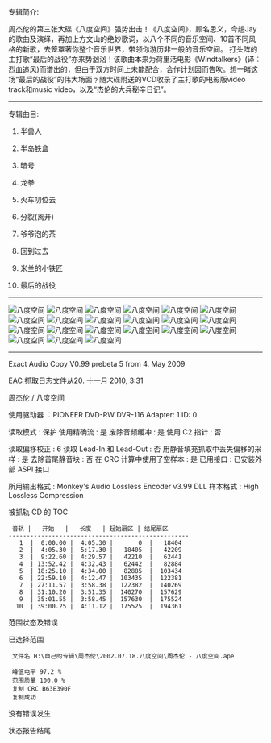 专辑简介:

周杰伦的第三张大碟《八度空间》强势出击！《八度空间》，顾名思义，今趟Jay的歌曲及演绎，再加上方文山的绝妙歌词，以八个不同的音乐空间、10首不同风格的新歌，去笼罩著你整个音乐世界，带领你游历非一般的音乐空间。 打头阵的主打歌“最后的战役”亦来势汹汹！该歌曲本来为荷里活电影《Windtalkers》(译︰烈血追风)而谱出的，但由于双方时间上未能配合，合作计划因而告吹。想一睹这场“最后的战役”的伟大场面﹖随大碟附送的VCD收录了主打歌的电影版video track和music video，以及“杰伦的大兵秘辛日记”。

------------
专辑曲目:

01. 半兽人

02. 半岛铁盒

03. 暗号

04. 龙拳

05. 火车叨位去

06. 分裂(离开)

07. 爷爷泡的茶

08. 回到过去

09. 米兰的小铁匠

10. 最后的战役 

------------
![八度空间]( https://www.nsaimg.com/2020/04/18/c767d0deb9df1.jpg  "八度空间的介绍")
![八度空间]( https://www.nsaimg.com/2020/04/18/95e9e856f2632.jpg  "八度空间的介绍")
![八度空间]( https://www.nsaimg.com/2020/04/18/1863a245bb89b.jpg  "八度空间的介绍")
![八度空间]( https://www.nsaimg.com/2020/04/18/04c9b8f0745ff.jpg  "八度空间的介绍")
![八度空间]( https://www.nsaimg.com/2020/04/18/9d410452c932f.jpg  "八度空间的介绍")
![八度空间]( https://www.nsaimg.com/2020/04/18/b006e9baf5eba.jpg  "八度空间的介绍")
![八度空间]( https://www.nsaimg.com/2020/04/18/51e83ab931548.jpg  "八度空间的介绍")
![八度空间]( https://www.nsaimg.com/2020/04/18/d19eb657791f5.jpg  "八度空间的介绍")
![八度空间]( https://www.nsaimg.com/2020/04/18/750039d87be4f.jpg  "八度空间的介绍")
![八度空间]( https://www.nsaimg.com/2020/04/18/5241e10d8f9d4.jpg  "八度空间的介绍")
![八度空间]( https://www.nsaimg.com/2020/04/18/cc8f3f38db2c0.jpg  "八度空间的介绍")
![八度空间]( https://www.nsaimg.com/2020/04/18/024c529e67ca6.jpg  "八度空间的介绍")
![八度空间]( https://www.nsaimg.com/2020/04/18/6222f5557af44.jpg  "八度空间的介绍")
![八度空间]( https://www.nsaimg.com/2020/04/18/4135eef5857a0.jpg  "八度空间的介绍")
![八度空间]( https://www.nsaimg.com/2020/04/18/1dd93358da2fb.jpg  "八度空间的介绍")
![八度空间]( https://www.nsaimg.com/2020/04/18/46ff130862394.jpg  "八度空间的介绍")
![八度空间]( https://www.nsaimg.com/2020/04/18/028ae77c595e3.jpg  "八度空间的介绍")
![八度空间]( https://www.nsaimg.com/2020/04/18/ba9b958310238.jpg  "八度空间的介绍")
![八度空间]( https://www.nsaimg.com/2020/04/18/8aefc5e474cde.jpg  "八度空间的介绍")
![八度空间]( https://www.nsaimg.com/2020/04/18/31e060f4f5553.jpg  "八度空间的介绍")
![八度空间]( https://www.nsaimg.com/2020/04/18/aa78d474b1596.jpg  "八度空间的介绍")

------------

Exact Audio Copy V0.99 prebeta 5 from 4. May 2009

EAC 抓取日志文件从20. 十一月 2010, 3:31

周杰伦 / 八度空间

使用驱动器  ：PIONEER DVD-RW  DVR-116   Adapter: 1  ID: 0

读取模式     : 保护
使用精确流   : 是
废除音频缓冲 : 是
使用 C2 指针 : 否

读取偏移校正                   : 6
读取 Lead-In 和 Lead-Out       : 否
用静音填充抓取中丢失偏移的采样 : 是
去除首尾静音块                 : 否
在 CRC 计算中使用了空样本      : 是
已用接口                       : 已安装外部 ASPI 接口

所用输出格式 : Monkey's Audio Lossless Encoder v3.99 DLL
样本格式     : High Lossless Compression


被抓轨 CD 的 TOC

     音轨 |   开始   |   长度   | 起始扇区 | 结尾扇区 
    --------------------------------------------------
       1  |  0:00.00 |  4:05.30 |       0  |   18404  
       2  |  4:05.30 |  5:17.30 |   18405  |   42209  
       3  |  9:22.60 |  4:29.57 |   42210  |   62441  
       4  | 13:52.42 |  4:32.43 |   62442  |   82884  
       5  | 18:25.10 |  4:34.00 |   82885  |  103434  
       6  | 22:59.10 |  4:12.47 |  103435  |  122381  
       7  | 27:11.57 |  3:58.38 |  122382  |  140269  
       8  | 31:10.20 |  3:51.35 |  140270  |  157629  
       9  | 35:01.55 |  3:58.45 |  157630  |  175524  
      10  | 39:00.25 |  4:11.12 |  175525  |  194361  


范围状态及错误

已选择范围

     文件名 H:\自己的专辑\周杰伦\2002.07.18.八度空间\周杰伦 - 八度空间.ape

     峰值电平 97.2 %
     范围质量 100.0 %
     复制 CRC B63E390F
     复制成功

没有错误发生

状态报告结尾

